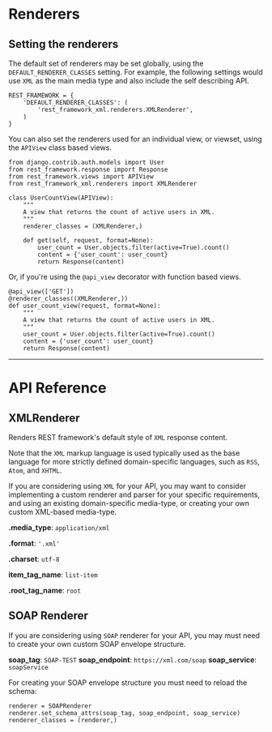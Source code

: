 # Renderers

## Setting the renderers

The default set of renderers may be set globally, using the `DEFAULT_RENDERER_CLASSES` setting.  For example, the following settings would use `XML` as the main media type and also include the self describing API.

    REST_FRAMEWORK = {
        'DEFAULT_RENDERER_CLASSES': (
            'rest_framework_xml.renderers.XMLRenderer',
        )
    }

You can also set the renderers used for an individual view, or viewset,
using the `APIView` class based views.

    from django.contrib.auth.models import User
    from rest_framework.response import Response
    from rest_framework.views import APIView
    from rest_framework_xml.renderers import XMLRenderer

    class UserCountView(APIView):
        """
        A view that returns the count of active users in XML.
        """
        renderer_classes = (XMLRenderer,)

        def get(self, request, format=None):
            user_count = User.objects.filter(active=True).count()
            content = {'user_count': user_count}
            return Response(content)

Or, if you're using the `@api_view` decorator with function based views.

    @api_view(['GET'])
    @renderer_classes((XMLRenderer,))
    def user_count_view(request, format=None):
        """
        A view that returns the count of active users in XML.
        """
        user_count = User.objects.filter(active=True).count()
        content = {'user_count': user_count}
        return Response(content)

---

# API Reference

## XMLRenderer

Renders REST framework's default style of `XML` response content.

Note that the `XML` markup language is used typically used as the base language for more strictly defined domain-specific languages, such as `RSS`, `Atom`, and `XHTML`.

If you are considering using `XML` for your API, you may want to consider implementing a custom renderer and parser for your specific requirements, and using an existing domain-specific media-type, or creating your own custom XML-based media-type.

**.media_type**: `application/xml`

**.format**: `'.xml'`

**.charset**: `utf-8`

**item_tag_name**: `list-item`

**.root_tag_name**: `root`

## SOAP Renderer

If you are considering using `SOAP` renderer for your API, you may must need to create your own custom SOAP envelope structure.

**soap_tag**: `SOAP-TEST`
**soap_endpoint**: `https://xml.com/soap`
**soap_service**: `soapService`

For creating your SOAP envelope structure you must need to reload the schema:

    renderer = SOAPRenderer
    renderer.set_schema_attrs(soap_tag, soap_endpoint, soap_service)
    renderer_classes = (renderer,)